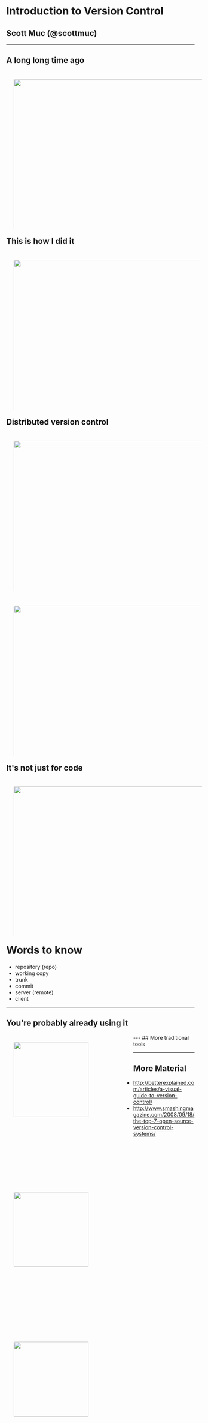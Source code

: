 <style>
  img{
    max-height: 400px;
    margin: 20px;
    float: left;
  }

  .block{
    float: left;
    width: 300px;
    min-height: 400px;
    padding-right: 40px;
    text-align: center;
  }

  .block img{
    height: 200px;
  }

  .big-image{
    height: 600px;
  }

</style>
# Introduction to Version Control
## Scott Muc (@scottmuc)

---
## A long long time ago

<img class="big-image" src="sfu.jpg" />

---
## This is how I did it

<img class="big-image" src="self-versioned.png" />

---
## Distributed version control

<img class="big-image" src="email-backup.png" />

---

<img class="big-image" src="using-version-control.png" />

---
## It's not just for code

<img class="big-image" src="learned-version-control.jpg" />

--- 
# Words to know

* repository (repo)
* working copy
* trunk
* commit
* server (remote)
* client

---
## You're probably already using it

<div class="block">
  <img src="dropbox.jpeg" />
</div>
<div class="block">
  <img src="google-drive.jpeg" />
</div>
---
## More traditional tools

<div class="block">
  <img src="git.jpeg" />
</div>
<div class="block">
  <img src="svn.jpeg" />
</div>
<div class="block">
  <img src="hg.jpeg" />
</div>

---
## More Material

* http://betterexplained.com/articles/a-visual-guide-to-version-control/
* http://www.smashingmagazine.com/2008/09/18/the-top-7-open-source-version-control-systems/

